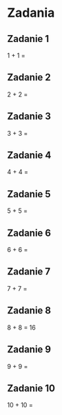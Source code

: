 # Zadania

## Zadanie 1
1 + 1 = 

## Zadanie 2
2 + 2 = 

## Zadanie 3
3 + 3 =

## Zadanie 4
4 + 4 =

## Zadanie 5
5 + 5 =

## Zadanie 6
6 + 6 = 

## Zadanie 7
7 + 7 =

## Zadanie 8
8 + 8 = 16

## Zadanie 9
9 + 9 =

## Zadanie 10
10 + 10 = 
